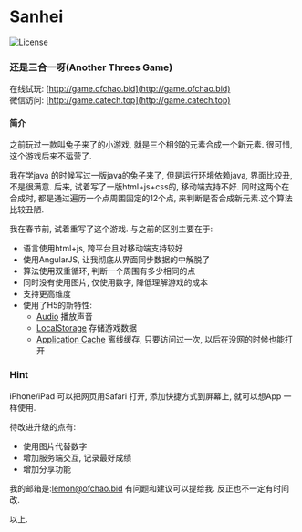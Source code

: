 # Sanhei
[![License](https://img.shields.io/badge/license-BSD-blue.svg)](LICENSE)
### 还是三合一呀(Another Threes Game)

在线试玩: [http://game.ofchao.bid](http://game.ofchao.bid)<br>
微信访问: [http://game.catech.top](http://game.catech.top)

#### 简介
之前玩过一款叫兔子来了的小游戏, 就是三个相邻的元素合成一个新元素.
很可惜, 这个游戏后来不运营了.

我在学java 的时候写过一版java的兔子来了, 但是运行环境依赖java, 界面比较丑, 不是很满意.
后来, 试着写了一版html+js+css的, 移动端支持不好.
同时这两个在合成时, 都是通过遍历一个点周围固定的12个点, 来判断是否合成新元素.这个算法比较丑陋.

我在春节前, 试着重写了这个游戏. 与之前的区别主要在于:<br>
 - 语言使用html+js, 跨平台且对移动端支持较好
 - 使用AngularJS, 让我彻底从界面同步数据的中解脱了
 - 算法使用双重循环, 判断一个周围有多少相同的点
 - 同时没有使用图片, 仅使用数字, 降低理解游戏的成本
 - 支持更高维度
 - 使用了H5的新特性:
    - [Audio](http://www.runoob.com/html/html5-audio.html) 播放声音
    - [LocalStorage](http://www.runoob.com/html/html5-webstorage.html) 存储游戏数据
    - [Application Cache](http://www.runoob.com/html/html5-app-cache.html) 离线缓存, 只要访问过一次, 以后在没网的时候也能打开

### Hint

iPhone/iPad 可以把网页用Safari 打开, 添加快捷方式到屏幕上, 就可以想App 一样使用.



待改进升级的点有:
 - 使用图片代替数字
 - 增加服务端交互, 记录最好成绩
 - 增加分享功能

我的邮箱是:lemon@ofchao.bid
有问题和建议可以提给我. 反正也不一定有时间改.

以上.